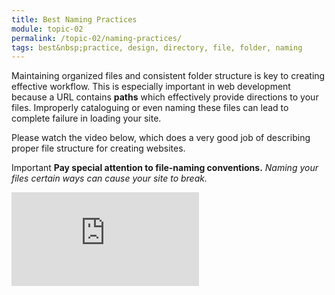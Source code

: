 ```yaml
---
title: Best Naming Practices
module: topic-02
permalink: /topic-02/naming-practices/
tags: best&nbsp;practice, design, directory, file, folder, naming
---
```


<div class="divider-heading"></div>

Maintaining organized files and consistent folder structure is key to creating effective workflow. This is especially important in web development because a URL contains **paths** which effectively provide directions to your files. Improperly cataloguing or even naming these files can lead to complete failure in loading your site.

Please watch the video below, which does a very good job of describing proper file structure for creating websites.

<span class="label label-danger">Important</span> **Pay special attention to file-naming conventions.** _Naming your files certain ways can cause your site to break._

<div class="embed-responsive embed-responsive-16by9"><iframe class="embed-responsive-item" src="https://www.youtube.com/embed/RniGO9Ek6yY" frameborder="0" allowfullscreen></iframe></div>

